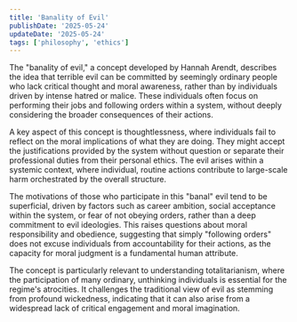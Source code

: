 ```yaml
---
title: 'Banality of Evil'
publishDate: '2025-05-24'
updateDate: '2025-05-24'
tags: ['philosophy', 'ethics']
---
```


The "banality of evil," a concept developed by Hannah Arendt, describes the idea that terrible evil can be committed by seemingly ordinary people who lack critical thought and moral awareness, rather than by individuals driven by intense hatred or malice. These individuals often focus on performing their jobs and following orders within a system, without deeply considering the broader consequences of their actions.

A key aspect of this concept is thoughtlessness, where individuals fail to reflect on the moral implications of what they are doing. They might accept the justifications provided by the system without question or separate their professional duties from their personal ethics. The evil arises within a systemic context, where individual, routine actions contribute to large-scale harm orchestrated by the overall structure.

The motivations of those who participate in this "banal" evil tend to be superficial, driven by factors such as career ambition, social acceptance within the system, or fear of not obeying orders, rather than a deep commitment to evil ideologies. This raises questions about moral responsibility and obedience, suggesting that simply "following orders" does not excuse individuals from accountability for their actions, as the capacity for moral judgment is a fundamental human attribute.

The concept is particularly relevant to understanding totalitarianism, where the participation of many ordinary, unthinking individuals is essential for the regime's atrocities. It challenges the traditional view of evil as stemming from profound wickedness, indicating that it can also arise from a widespread lack of critical engagement and moral imagination.
